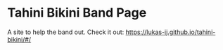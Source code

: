 # Tahini Bikini Band Page
A site to help the band out.
Check it out: https://lukas-jj.github.io/tahini-bikini/#/
